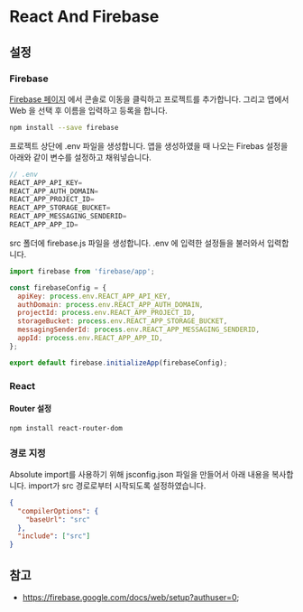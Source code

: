 # React And Firebase

## 설정

### Firebase

[Firebase 페이지](https://firebase.google.com/) 에서 콘솔로 이동을 클릭하고 프로젝트를 추가합니다.
그리고 앱에서 Web 을 선택 후 이름을 입력하고 등록을 합니다.

```bash
npm install --save firebase
```

프로젝트 상단에 .env 파일을 생성합니다.
앱을 생성하였을 때 나오는 Firebas 설정을 아래와 같이 변수를 설정하고 채워넣습니다.

```js
// .env
REACT_APP_API_KEY=
REACT_APP_AUTH_DOMAIN=
REACT_APP_PROJECT_ID=
REACT_APP_STORAGE_BUCKET=
REACT_APP_MESSAGING_SENDERID=
REACT_APP_APP_ID=
```

src 폴더에 firebase.js 파일을 생성합니다. .env 에 입력한 설정들을 불러와서 입력합니다.

```js
import firebase from 'firebase/app';

const firebaseConfig = {
  apiKey: process.env.REACT_APP_API_KEY,
  authDomain: process.env.REACT_APP_AUTH_DOMAIN,
  projectId: process.env.REACT_APP_PROJECT_ID,
  storageBucket: process.env.REACT_APP_STORAGE_BUCKET,
  messagingSenderId: process.env.REACT_APP_MESSAGING_SENDERID,
  appId: process.env.REACT_APP_APP_ID,
};

export default firebase.initializeApp(firebaseConfig);
```

### React

#### Router 설정

```bash
npm install react-router-dom
```

### 경로 지정

Absolute import를 사용하기 위해 jsconfig.json 파일을 만들어서 아래 내용을 복사합니다. import가 src 경로로부터 시작되도록 설정하였습니다.

```json
{
  "compilerOptions": {
    "baseUrl": "src"
  },
  "include": ["src"]
}
```

## 참고

- https://firebase.google.com/docs/web/setup?authuser=0;

